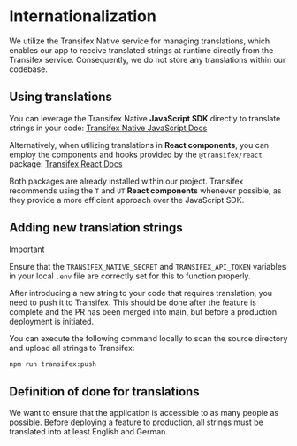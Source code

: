 # Internationalization

We utilize the Transifex Native service for managing translations, which enables our app to receive translated strings at runtime directly from the Transifex service. Consequently, we do not store any translations within our codebase.

## Using translations

You can leverage the Transifex Native **JavaScript SDK** directly to translate strings in your code: [Transifex Native JavaScript Docs](https://developers.transifex.com/docs/javascript-sdk-internationalize-code)

Alternatively, when utilizing translations in **React components**, you can employ the components and hooks provided by the `@transifex/react` package: [Transifex React Docs](https://developers.transifex.com/docs/react-sdk#usage)

Both packages are already installed within our project. Transifex recommends using the `T` and `UT` **React components** whenever possible, as they provide a more efficient approach over the JavaScript SDK.

## Adding new translation strings

> [!IMPORTANT]
> Ensure that the `TRANSIFEX_NATIVE_SECRET` and `TRANSIFEX_API_TOKEN` variables in your local `.env` file are correctly set for this to function properly.

After introducing a new string to your code that requires translation, you need to push it to Transifex. This should be done after the feature is complete and the PR has been merged into main, but before a production deployment is initiated.

You can execute the following command locally to scan the source directory and upload all strings to Transifex:

```bash
npm run transifex:push
```

## Definition of done for translations

We want to ensure that the application is accessible to as many people as possible. Before deploying a feature to production, all strings must be translated into at least English and German.
